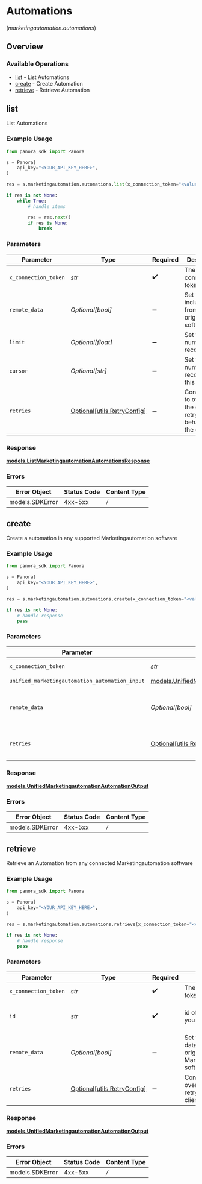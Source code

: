 # Automations
(*marketingautomation.automations*)

## Overview

### Available Operations

* [list](#list) - List Automations
* [create](#create) - Create Automation
* [retrieve](#retrieve) - Retrieve Automation

## list

List Automations

### Example Usage

```python
from panora_sdk import Panora

s = Panora(
    api_key="<YOUR_API_KEY_HERE>",
)

res = s.marketingautomation.automations.list(x_connection_token="<value>", remote_data=True, limit=10, cursor="1b8b05bb-5273-4012-b520-8657b0b90874")

if res is not None:
    while True:
        # handle items

        res = res.next()
        if res is None:
            break

```

### Parameters

| Parameter                                                           | Type                                                                | Required                                                            | Description                                                         | Example                                                             |
| ------------------------------------------------------------------- | ------------------------------------------------------------------- | ------------------------------------------------------------------- | ------------------------------------------------------------------- | ------------------------------------------------------------------- |
| `x_connection_token`                                                | *str*                                                               | :heavy_check_mark:                                                  | The connection token                                                |                                                                     |
| `remote_data`                                                       | *Optional[bool]*                                                    | :heavy_minus_sign:                                                  | Set to true to include data from the original software.             | true                                                                |
| `limit`                                                             | *Optional[float]*                                                   | :heavy_minus_sign:                                                  | Set to get the number of records.                                   | 10                                                                  |
| `cursor`                                                            | *Optional[str]*                                                     | :heavy_minus_sign:                                                  | Set to get the number of records after this cursor.                 | 1b8b05bb-5273-4012-b520-8657b0b90874                                |
| `retries`                                                           | [Optional[utils.RetryConfig]](../../models/utils/retryconfig.md)    | :heavy_minus_sign:                                                  | Configuration to override the default retry behavior of the client. |                                                                     |

### Response

**[models.ListMarketingautomationAutomationsResponse](../../models/listmarketingautomationautomationsresponse.md)**

### Errors

| Error Object    | Status Code     | Content Type    |
| --------------- | --------------- | --------------- |
| models.SDKError | 4xx-5xx         | */*             |


## create

Create a automation in any supported Marketingautomation software

### Example Usage

```python
from panora_sdk import Panora

s = Panora(
    api_key="<YOUR_API_KEY_HERE>",
)

res = s.marketingautomation.automations.create(x_connection_token="<value>", unified_marketingautomation_automation_input={}, remote_data=False)

if res is not None:
    # handle response
    pass

```

### Parameters

| Parameter                                                                                                     | Type                                                                                                          | Required                                                                                                      | Description                                                                                                   | Example                                                                                                       |
| ------------------------------------------------------------------------------------------------------------- | ------------------------------------------------------------------------------------------------------------- | ------------------------------------------------------------------------------------------------------------- | ------------------------------------------------------------------------------------------------------------- | ------------------------------------------------------------------------------------------------------------- |
| `x_connection_token`                                                                                          | *str*                                                                                                         | :heavy_check_mark:                                                                                            | The connection token                                                                                          |                                                                                                               |
| `unified_marketingautomation_automation_input`                                                                | [models.UnifiedMarketingautomationAutomationInput](../../models/unifiedmarketingautomationautomationinput.md) | :heavy_check_mark:                                                                                            | N/A                                                                                                           |                                                                                                               |
| `remote_data`                                                                                                 | *Optional[bool]*                                                                                              | :heavy_minus_sign:                                                                                            | Set to true to include data from the original Marketingautomation software.                                   | false                                                                                                         |
| `retries`                                                                                                     | [Optional[utils.RetryConfig]](../../models/utils/retryconfig.md)                                              | :heavy_minus_sign:                                                                                            | Configuration to override the default retry behavior of the client.                                           |                                                                                                               |

### Response

**[models.UnifiedMarketingautomationAutomationOutput](../../models/unifiedmarketingautomationautomationoutput.md)**

### Errors

| Error Object    | Status Code     | Content Type    |
| --------------- | --------------- | --------------- |
| models.SDKError | 4xx-5xx         | */*             |


## retrieve

Retrieve an Automation from any connected Marketingautomation software

### Example Usage

```python
from panora_sdk import Panora

s = Panora(
    api_key="<YOUR_API_KEY_HERE>",
)

res = s.marketingautomation.automations.retrieve(x_connection_token="<value>", id="801f9ede-c698-4e66-a7fc-48d19eebaa4f", remote_data=False)

if res is not None:
    # handle response
    pass

```

### Parameters

| Parameter                                                                   | Type                                                                        | Required                                                                    | Description                                                                 | Example                                                                     |
| --------------------------------------------------------------------------- | --------------------------------------------------------------------------- | --------------------------------------------------------------------------- | --------------------------------------------------------------------------- | --------------------------------------------------------------------------- |
| `x_connection_token`                                                        | *str*                                                                       | :heavy_check_mark:                                                          | The connection token                                                        |                                                                             |
| `id`                                                                        | *str*                                                                       | :heavy_check_mark:                                                          | id of the automation you want to retrieve.                                  | 801f9ede-c698-4e66-a7fc-48d19eebaa4f                                        |
| `remote_data`                                                               | *Optional[bool]*                                                            | :heavy_minus_sign:                                                          | Set to true to include data from the original Marketingautomation software. | false                                                                       |
| `retries`                                                                   | [Optional[utils.RetryConfig]](../../models/utils/retryconfig.md)            | :heavy_minus_sign:                                                          | Configuration to override the default retry behavior of the client.         |                                                                             |

### Response

**[models.UnifiedMarketingautomationAutomationOutput](../../models/unifiedmarketingautomationautomationoutput.md)**

### Errors

| Error Object    | Status Code     | Content Type    |
| --------------- | --------------- | --------------- |
| models.SDKError | 4xx-5xx         | */*             |
